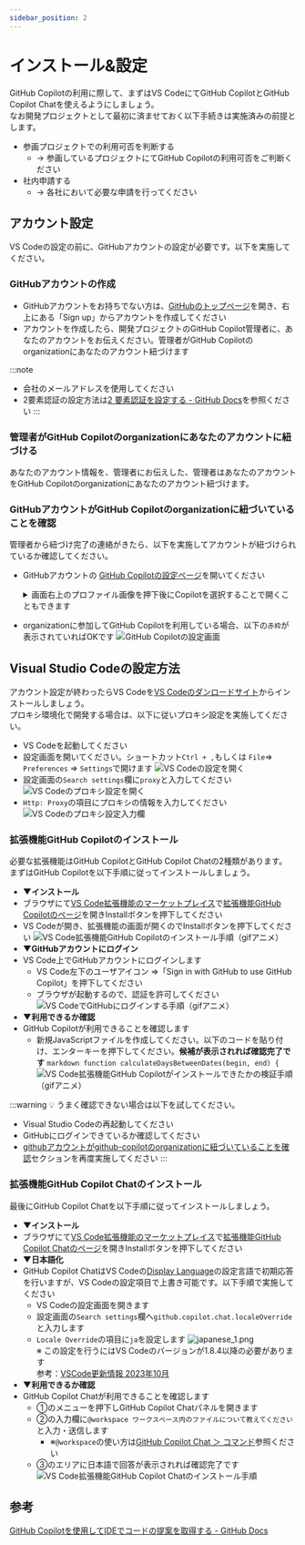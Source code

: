 ```yaml
---
sidebar_position: 2
---
```


# インストール&設定

GitHub Copilotの利用に際して、まずはVS CodeにてGitHub CopilotとGitHub Copilot Chatを使えるようにしましょう。<br/>
なお開発プロジェクトとして最初に済ませておく以下手続きは実施済みの前提とします。

- 参画プロジェクトでの利用可否を判断する
  - → 参画しているプロジェクトにてGitHub Copilotの利用可否をご判断ください
- 社内申請する
  - → 各社において必要な申請を行ってください

## アカウント設定

VS Codeの設定の前に、GitHubアカウントの設定が必要です。以下を実施してください。

### GitHubアカウントの作成

- GitHubアカウントをお持ちでない方は、[GitHubのトップページ](https://github.com/)を開き、右上にある「Sign up」からアカウントを作成してください
- アカウントを作成したら、開発プロジェクトのGitHub Copilot管理者に、あなたのアカウントをお伝えください。管理者がGitHub Copilotのorganizationにあなたのアカウント紐づけます

:::note
- 会社のメールアドレスを使用してください
- 2要素認証の設定方法は[2 要素認証を設定する - GitHub Docs](https://docs.github.com/ja/authentication/securing-your-account-with-two-factor-authentication-2fa/configuring-two-factor-authentication)を参照ください
:::

### 管理者がGitHub Copilotのorganizationにあなたのアカウントに紐づける

あなたのアカウント情報を、管理者にお伝えした、管理者はあなたのアカウントをGitHub Copilotのorganizationにあなたのアカウント紐づけます。

### GitHubアカウントがGitHub Copilotのorganizationに紐づいていることを確認

管理者から紐づけ完了の連絡がきたら、以下を実施してアカウントが紐づけられているか確認してください。

- GitHubアカウントの [GitHub Copilotの設定ページ](https://github.com/settings/copilot)を開いてください
  <details>
  <summary>画面右上のプロファイル画像を押下後にCopilotを選択することで開くこともできます</summary>

  <!-- textlint-disable prh -->
  - 画面右上のプロファイル画像（赤枠箇所）を押下します
    ![GitHubアカウント設定を開く](images/github-account-setting_1.png)
  - Copilotを選択します（赤枠箇所）
    ![GitHub Copilotの設定を開く](images/github-account-setting_2.png)
  <!-- textlint-enable prh -->

  </details>
- organizationに参加してGitHub Copilotを利用している場合、以下の`赤枠`が表示されていればOKです
  ![GitHub Copilotの設定画面](images/github-account-setting_3.png)

## Visual Studio Codeの設定方法

アカウント設定が終わったらVS Codeを[VS Codeのダンロードサイト](https://code.visualstudio.com/Download)からインストールしましょう。<br/>
プロキシ環境化で開発する場合は、以下に従いプロキシ設定を実施してください。

- VS Codeを起動してください
- 設定画面を開いてください。ショートカット`Ctrl + ,`もしくは `File`⇒ `Preferences` ⇒ `Settings`で開けます
    ![VS Codeの設定を開く](images/vscode-proxy-setting_1.png)
- 設定画面の`Search settings`欄に`proxy`と入力してください
    ![VS Codeのプロキシ設定を開く](images/vscode-proxy-setting_2.png)
- `Http: Proxy`の項目にプロキシの情報を入力してください
    ![VS Codeのプロキシ設定入力欄](images/vscode-proxy-setting_3.png)

### 拡張機能GitHub Copilotのインストール

必要な拡張機能はGitHub CopilotとGitHub Copilot Chatの2種類があります。<br/>
まずはGitHub Copilotを以下手順に従ってインストールしましょう。

- **▼インストール**
- ブラウザにて[VS Code拡張機能のマーケットプレイス](https://marketplace.visualstudio.com/)で[拡張機能GitHub Copilotのページ](https://marketplace.visualstudio.com/items?itemName=GitHub.copilot)を開きInstallボタンを押下してください
- VS Codeが開き、拡張機能の画面が開くのでInstallボタンを押下してください
    ![VS Code拡張機能GitHub Copilotのインストール手順（gifアニメ）](images/vscode-github-copilot-install_1.gif)
- **▼GitHubアカウントにログイン**
- VS Code上でGitHubアカウントにログインします
  - VS Code左下のユーザアイコン ⇒「Sign in with GitHub to use GitHub Copilot」を押下してください
  - ブラウザが起動するので、認証を許可してください
    ![VS CodeでGitHubにログインする手順（gifアニメ）](images/vscode-github-copilot-install_2.gif)
- **▼利用できるか確認**
- GitHub Copilotが利用できることを確認します
  - 新規JavaScriptファイルを作成してください。以下のコードを貼り付け、エンターキーを押下してください。**候補が表示されれば確認完了です**
        ```markdown
        function calculateDaysBetweenDates(begin, end) {
        ```
    ![VS Code拡張機能GitHub Copilotがインストールできたかの検証手順（gifアニメ）](images/vscode-github-copilot-install_3.gif)

:::warning
💡 うまく確認できない場合は以下を試してください。
- Visual Studio Codeの再起動してください
- GitHubにログインできているか確認してください
- [githubアカウントがgithub-copilotのorganizationに紐づいていることを確認](#githubアカウントがgithub-copilotのorganizationに紐づいていることを確認)セクションを再度実施してください
:::

### 拡張機能GitHub Copilot Chatのインストール

最後にGitHub Copilot Chatを以下手順に従ってインストールしましょう。

- **▼インストール**
- ブラウザにて[VS Code拡張機能のマーケットプレイス](https://marketplace.visualstudio.com/)で[拡張機能GitHub Copilot Chatのページ](https://marketplace.visualstudio.com/items?itemName=GitHub.copilot-chat)を開きInstallボタンを押下してください
- **▼日本語化**
- GitHub Copilot ChatはVS Codeの[Display Language](https://code.visualstudio.com/docs/getstarted/locales)の設定言語で初期応答を行いますが、VS Codeの設定項目で上書き可能です。以下手順で実施してください
  - VS Codeの設定画面を開きます
  - 設定画面の`Search settings`欄へ`github.copilot.chat.localeOverride`と入力します
  - `Locale Override`の項目に`ja`を設定します
    ![japanese_1.png](images/vscode-github-copilot-chat-japanese_2.png)<br/>
    ※ この設定を行うにはVS Codeのバージョンが1.8.4以降の必要があります<br/>
    参考：[VSCode更新情報 2023年10月](https://code.visualstudio.com/updates/v1_84#_chat-using-configured-display-language)
- **▼利用できるか確認**
- GitHub Copilot Chatが利用できることを確認します
  - ①のメニューを押下しGitHub Copilot Chatパネルを開きます
  - ②の入力欄に`@workspace ワークスペース内のファイルについて教えてください`と入力・送信します
    - ※`@workspace`の使い方は[GitHub Copilot Chat ＞ コマンド](../08_vscode-extention/02_github-copilot-chat/03_command.md#エージェントコマンド)参照ください
  - ③のエリアに日本語で回答が表示されれば確認完了です
    ![VS Code拡張機能GitHub Copilot Chatのインストール手順](images/vscode-github-copilot-chat-install_1.png)

## 参考

[GitHub Copilotを使用してIDEでコードの提案を取得する - GitHub Docs](https://docs.github.com/ja/enterprise-cloud@latest/copilot/using-github-copilot/getting-code-suggestions-in-your-ide-with-github-copilot?tool=vscode#visual-studio-code-%E3%81%A7-github-copilot-%E6%8B%A1%E5%BC%B5%E6%A9%9F%E8%83%BD%E3%82%92%E3%82%A4%E3%83%B3%E3%82%B9%E3%83%88%E3%83%BC%E3%83%AB%E3%81%99%E3%82%8B)
